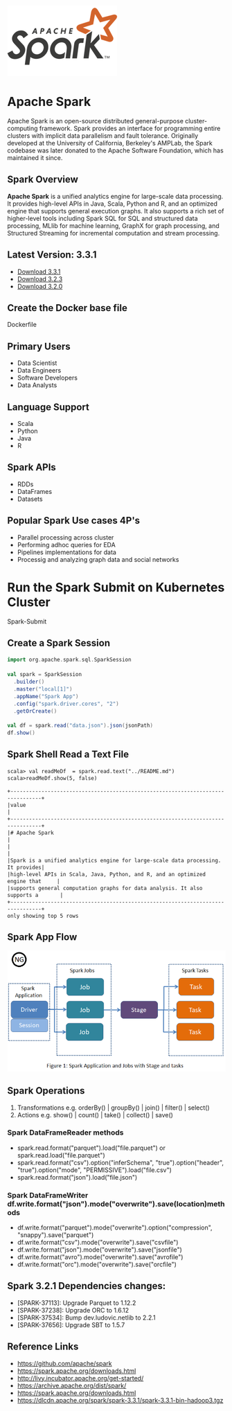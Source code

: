 ![Spark](./spark-logo-hd.png)

# Apache Spark
Apache Spark is an open-source distributed general-purpose cluster-computing framework. Spark provides an interface for programming entire clusters with implicit data parallelism and fault tolerance. Originally developed at the University of California, Berkeley's AMPLab, the Spark codebase was later donated to the Apache Software Foundation, which has maintained it since.


## Spark Overview
**Apache Spark** is a unified analytics engine for large-scale data processing. It provides high-level APIs in Java, Scala, Python and R, and an optimized engine that supports general execution graphs. It also supports a rich set of higher-level tools including Spark SQL for SQL and structured data processing, MLlib for machine learning, GraphX for graph processing, and Structured Streaming for incremental computation and stream processing.

## Latest Version: 3.3.1
- [Download 3.3.1](https://www.apache.org/dyn/closer.lua/spark/spark-3.3.1/spark-3.3.1-bin-hadoop3.tgz)
- [Download 3.2.3](https://www.apache.org/dyn/closer.lua/spark/spark-3.2.1/spark-3.2.3-bin-hadoop3.2.tgz)
- [Download 3.2.0](https://archive.apache.org/dist/spark/spark-3.2.0/spark-3.2.0-bin-hadoop2.7.tgz)

## Create the Docker base file 
Dockerfile

## Primary Users 
- Data Scientist 
- Data Engineers
- Software Developers
- Data Analysts

## Language Support
- Scala
- Python
- Java
- R


## Spark APIs
- RDDs
- DataFrames
- Datasets

## Popular Spark Use cases   4P's
- Parallel processing across cluster
- Performing adhoc queries for EDA
- Pipelines implementations for data 
- Processig and analyzing graph data and social networks 

# Run the Spark Submit on Kubernetes Cluster
Spark-Submit


## Create a Spark Session
```scala
import org.apache.spark.sql.SparkSession

val spark = SparkSession
  .builder()
  .master("local[1]")
  .appName("Spark App")
  .config("spark.driver.cores", "2")
  .getOrCreate()
  
val df = spark.read("data.json").json(jsonPath)
df.show()

```

## Spark Shell Read a Text File 
```
scala> val readMeDf  = spark.read.text("../README.md")
scala>readMeDf.show(5, false)
```
```
+--------------------------------------------------------------------------------+
|value                                                                           |
+--------------------------------------------------------------------------------+
|# Apache Spark                                                                  |
|                                                                                |
|Spark is a unified analytics engine for large-scale data processing. It provides|
|high-level APIs in Scala, Java, Python, and R, and an optimized engine that     |
|supports general computation graphs for data analysis. It also supports a       |
+--------------------------------------------------------------------------------+
only showing top 5 rows
```


## Spark App Flow 
![SparkApp](./SparkApp.png)


## Spark Operations
1) Transformations  e.g. orderBy() | groupBy() | join() | filter() | select() 
2) Actions  e.g. show() | count() | take()  | collect() | save() 


### Spark DataFrameReader methods
- spark.read.format("parquet").load("file.parquet")  or spark.read.load("file.parquet")
- spark.read.format("csv").option("inferSchema", "true").option("header", "true").option("mode", "PERMISSIVE").load("file.csv")
- spark.read.format("json").load("file.json")

### Spark DataFrameWriter df.write.format("json").mode("overwrite").save(location)methods
- df.write.format("parquet").mode("overwrite").option("compression", "snappy").save("parquet")
- df.write.format("csv").mode("overwrite").save("csvfile")
- df.write.format("json").mode("overwrite").save("jsonfile")
- df.write.format("avro").mode("overwrite").save("avrofile")
- df.write.format("orc").mode("overwrite").save("orcfile")


## Spark 3.2.1 Dependencies changes:
- [SPARK-37113]: Upgrade Parquet to 1.12.2
- [SPARK-37238]: Upgrade ORC to 1.6.12
- [SPARK-37534]: Bump dev.ludovic.netlib to 2.2.1
- [SPARK-37656]: Upgrade SBT to 1.5.7


## Reference Links
- https://github.com/apache/spark
- https://spark.apache.org/downloads.html
- http://livy.incubator.apache.org/get-started/
- https://archive.apache.org/dist/spark/
- https://spark.apache.org/downloads.html
- https://dlcdn.apache.org/spark/spark-3.3.1/spark-3.3.1-bin-hadoop3.tgz



